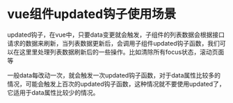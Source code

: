 

# vue组件updated钩子使用场景

updated钩子，在vue中，只要data变更就会触发，子组件的列表数据会根据接口请求的数据来刷新，当列表数据更新后，会调用子组件updated钩子函数，我们可以在这里里处理列表数据刷新后的一些操作。比如清除所有focus状态，滚动页面等

一般data每改动一次，就会触发一次updated钩子函数，对于data属性比较多的情况，可能会触发上百次的updated钩子函数，这种情况就不要使用updated了，它适用于data属性比较少的情况。

